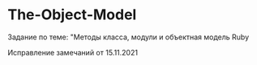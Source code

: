 # The-Object-Model
Задание по теме: "Методы класса, модули и объектная модель Ruby

Исправление замечаний от 15.11.2021

